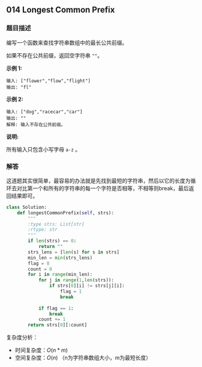 ## 014 Longest Common Prefix

### 题目描述

编写一个函数来查找字符串数组中的最长公共前缀。

如果不存在公共前缀，返回空字符串 `""`。



**示例 1:**

```
输入: ["flower","flow","flight"]
输出: "fl"
```

**示例 2:**

```
输入: ["dog","racecar","car"]
输出: ""
解释: 输入不存在公共前缀。
```

**说明:**

所有输入只包含小写字母 `a-z` 。



### 解答

​	这道题其实很简单，最容易的办法就是先找到最短的字符串，然后以它的长度为循环去对比第一个和所有的字符串的每一个字符是否相等，不相等则break，最后返回结果即可。

```python
class Solution:
    def longestCommonPrefix(self, strs):
        """
        :type strs: List[str]
        :rtype: str
        """
        if len(strs) == 0:
            return ""
        strs_lens = [len(s) for s in strs]
        min_len = min(strs_lens)
        flag = 0
        count = 0
        for i in range(min_len):
            for j in range(1,len(strs)):
                if strs[0][i] != strs[j][i]:
                    flag = 1
                    break
                    
            if flag == 1:
                break
            count += 1
        return strs[0][:count]
```

复杂度分析：

- 时间复杂度：$O(n*m)$
- 空间复杂度：$O(n)$ （n为字符串数组大小，m为最短长度）